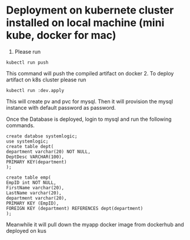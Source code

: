 # Deployment on kubernete cluster installed on local machine (mini kube, docker for mac)
1. Please run

```
kubectl run push
```
This command will push the compiled artifact on docker
2. To deploy artifact on k8s cluster please run 
```
kubectl run :dev.apply
```

This will create pv and pvc for mysql. Then it will provision the mysql instance with default password as password.

Once the Database is deployed, login to mysql and run the following commands.

```
create databse systemlogic;
use systemlogic;
create table dept(
department varchar(20) NOT NULL, 
DeptDesc VARCHAR(100), 
PRIMARY KEY(department)
);

create table emp(
EmpID int NOT NULL, 
FirstName varchar(20),
LastName varchar(20),
department varchar(20),
PRIMARY KEY (EmpID),
FOREIGN KEY (department) REFERENCES dept(department)
);
```

Meanwhile it will pull down the myapp docker image from dockerhub and deployed on kus
